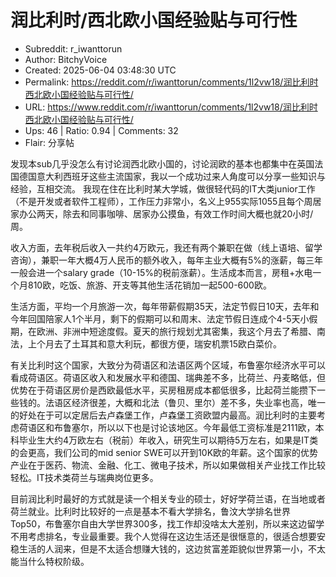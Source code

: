 # 润比利时/西北欧小国经验贴与可行性

- Subreddit: r_iwanttorun
- Author: BitchyVoice
- Created: 2025-06-04 03:48:30 UTC
- Permalink: https://reddit.com/r/iwanttorun/comments/1l2vw18/润比利时西北欧小国经验贴与可行性/
- URL: https://www.reddit.com/r/iwanttorun/comments/1l2vw18/润比利时西北欧小国经验贴与可行性/
- Ups: 46 | Ratio: 0.94 | Comments: 32
- Flair: 分享帖


发现本sub几乎没怎么有讨论润西北欧小国的，讨论润欧的基本也都集中在英国法国德国意大利西班牙这些主流国家，我以一个成功过来人角度可以分享一些知识与经验，互相交流。
我现在住在比利时某大学城，做很轻代码的IT大类junior工作（不是开发或者软件工程师），工作压力非常小，名义上955实际1055且每个周居家办公两天，除去和同事咖啡、居家办公摸鱼，有效工作时间大概也就20小时/周。

收入方面，去年税后收入一共约4万欧元，我还有两个兼职在做（线上语培、留学咨询），兼职一年大概4万人民币的额外收入，每年主业大概有5%的涨薪，每三年一般会进一个salary
grade（10-15%的税前涨薪）。生活成本而言，房租+水电一个月810欧，吃饭、旅游、开支等其他生活花销加一起500-600欧。

生活方面，平均一个月旅游一次，每年带薪假期35天，法定节假日10天，去年和今年回国陪家人1个半月，剩下的假期可以和周末、法定节假日连成个4-5天小假期，在欧洲、非洲中短途度假。夏天的旅行规划尤其密集，我这个月去了希腊、南法，上个月去了土耳其和意大利玩，都很方便，瑞安机票15欧白菜价。

有关比利时这个国家，大致分为荷语区和法语区两个区域，布鲁塞尔经济水平可以看成荷语区。荷语区收入和发展水平和德国、瑞典差不多，比荷兰、丹麦略低，但优势在于荷语区房价是西欧最低水平，买房租房成本都低很多，比起荷兰能攒下一些钱的。法语区经济很差，大概和北法（鲁贝、里尔）差不多，失业率也高，唯一的好处在于可以定居后去卢森堡工作，卢森堡工资欧盟内最高。润比利时的主要考虑荷语区和布鲁塞尔，所以以下也是讨论该地区。今年最低工资标准是2111欧，本科毕业生大约4万欧左右（税前）年收入，研究生可以期待5万左右，如果是IT类的会更高，我们公司的mid
senior
SWE可以开到10K欧的年薪。这个国家的优势产业在于医药、物流、金融、化工、微电子技术，所以如果做相关产业找工作比较轻松。IT技术类荷兰与瑞典岗位更多。

目前润比利时最好的方式就是读一个相关专业的硕士，好好学荷兰语，在当地或者荷兰就业。比利时比较好的一点是基本不看大学排名，鲁汶大学排名世界Top50，布鲁塞尔自由大学世界300多，找工作却没啥太大差别，所以来这边留学不用考虑排名，专业最重要。我个人觉得在这边生活还是很惬意的，很适合想要安稳生活的人润来，但是不太适合想赚大钱的，这边贫富差距貌似世界第一小，不太能当什么特权阶级。

